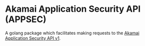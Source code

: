 # Akamai Application Security API (APPSEC)
A golang package which facilitates making requests to the [Akamai Application Security API v1](https://developer.akamai.com/api/cloud_security/application_security/v1.html).